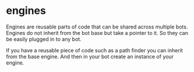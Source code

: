 # engines

Engines are reusable parts of code that can be shared across multiple bots.
Engines do not inherit from the bot base but take a pointer to it. So they can be easily
plugged in to any bot.


If you have a reusable piece of code such as a path finder you can inherit from the base engine.
And then in your bot create an instance of your engine.

